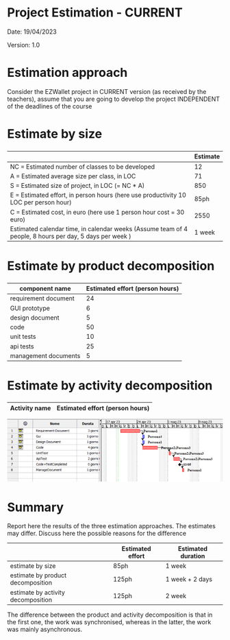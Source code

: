 # Project Estimation - CURRENT
Date: 19/04/2023

Version: 1.0


# Estimation approach
Consider the EZWallet  project in CURRENT version (as received by the teachers), assume that you are going to develop the project INDEPENDENT of the deadlines of the course
# Estimate by size
### 
|             | Estimate                        |             
| ----------- | ------------------------------- |  
| NC =  Estimated number of classes to be developed   |         12                    |             
|  A = Estimated average size per class, in LOC       |                        71    | 
| S = Estimated size of project, in LOC (= NC * A) | 850 |
| E = Estimated effort, in person hours (here use productivity 10 LOC per person hour)  |   85ph                                   |   
| C = Estimated cost, in euro (here use 1 person hour cost = 30 euro) |2550 | 
| Estimated calendar time, in calendar weeks (Assume team of 4 people, 8 hours per day, 5 days per week ) |               1 week     |               

# Estimate by product decomposition
### 
|         component name    | Estimated effort (person hours)   |             
| ----------- | ------------------------------- | 
|requirement document    | 24 |
| GUI prototype |6|
|design document |5|
|code |50|
| unit tests |10|
| api tests |25|
| management documents  | 5|



# Estimate by activity decomposition
### 
|         Activity name    | Estimated effort (person hours)   |             
| ----------- | ------------------------------- | 

![Screenshot](images/Gant_V1.png)

# Summary

Report here the results of the three estimation approaches. The  estimates may differ. Discuss here the possible reasons for the difference

|             | Estimated effort                        |   Estimated duration |          
| ----------- | ------------------------------- | ---------------|
| estimate by size |85ph | 1 week
| estimate by product decomposition |125ph| 1 week + 2 days
| estimate by activity decomposition |125ph|2 week

The difference between the product and activity decomposition is that in the first one, the work was synchronised, whereas in the latter, the work was mainly asynchronous.




